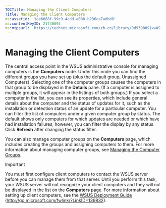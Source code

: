 ```yaml
---
TOCTitle: Managing the Client Computers
Title: Managing the Client Computers
ms:assetid: '1ee6068f-99c9-4cdd-a080-b236ea7adbd8'
ms:contentKeyID: 21740693
ms:mtpsurl: 'https://technet.microsoft.com/zh-cn/library/Dd939809(v=WS.10)'
---
```


Managing the Client Computers
=============================

The central access point in the WSUS administrative console for managing computers is the **Computers** node. Under this node you can find the different groups you have set up (plus the default group, Unassigned Computers). Selecting one of the computer groups causes the computers in that group to be displayed in the **Details** pane. (If a computer is assigned to multiple groups, it will appear in the listings of both groups.) If you select a computer in the list, you can see its properties, which include general details about the computer and the status of updates for it, such as the installation or detection status of an update for a particular computer. You can filter the list of computers under a given computer group by status. The default shows only computers for which updates are needed or which have had installation failures; however, you can filter the display by any status. Click **Refresh** after changing the status filter.

You can also manage computer groups on the **Computers** page, which includes creating the groups and assigning computers to them. For more information about managing computer groups, see [Managing the Computer Groups](https://technet.microsoft.com/838a2c30-baba-4f07-92e7-2e1b5535643f).

 
> [!IMPORTANT]
> You must first configure client computers to contact the WSUS server before you can manage them from that server. Until you perform this task, your WSUS server will not recognize your client computers and they will not be displayed in the list on the <strong>Computers</strong> page. For more information about setting up client computers, see the <a href="http://go.microsoft.com/fwlink/?linkid=139832">WSUS Deployment Guide</a> (http://go.microsoft.com/fwlink/?LinkID=139832).
